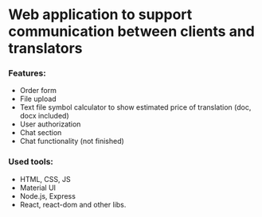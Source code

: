 ﻿# Web application to support communication between clients and translators
 
 ### Features:
 + Order form
 + File upload
 + Text file symbol calculator to show estimated price of translation (doc, docx included) 
 + User authorization
 + Chat section
 + Chat functionality (not finished)
 
 ### Used tools:
 + HTML, CSS, JS
 + Material UI
 + Node.js, Express
 + React, react-dom and other libs.

